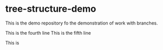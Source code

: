 # tree-structure-demo
This is the demo repository fo the demonstration of work with branches.

This is the fourth line
This is the fifth line

This is 
